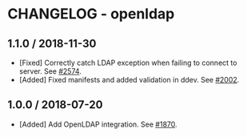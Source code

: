# CHANGELOG - openldap

## 1.1.0 / 2018-11-30

* [Fixed] Correctly catch LDAP exception when failing to connect to server. See [#2574](https://github.com/DataDog/integrations-core/pull/2574).
* [Added] Fixed manifests and added validation in ddev. See [#2002](https://github.com/DataDog/integrations-core/pull/2002).

## 1.0.0 / 2018-07-20

* [Added] Add OpenLDAP integration. See [#1870](https://github.com/DataDog/integrations-core/pull/1870).